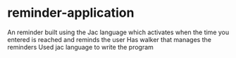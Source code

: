 # reminder-application
An reminder built using the Jac language  which activates when the time you entered is reached and reminds the user
Has walker that manages the reminders
Used jac language to write the program
